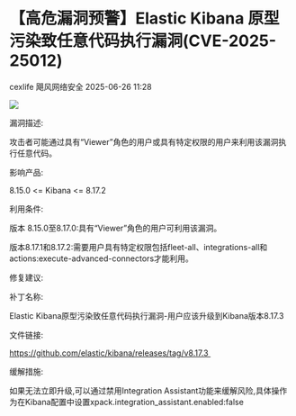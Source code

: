 #  【高危漏洞预警】Elastic Kibana 原型污染致任意代码执行漏洞(CVE-2025-25012)  
cexlife  飓风网络安全   2025-06-26 11:28  
  
![](https://mmbiz.qpic.cn/mmbiz_png/ibhQpAia4xu02rMicowib9EcZQ7O29Yh6371MRvdW0eaMdcDzZcRcXcDOW05GZbE7kBGRJcpicJ5eQrzsK0OXYmyw6g/640?wx_fmt=png&from=appmsg "")  
  
漏洞描述:  
  
攻击者可能通过具有“Viewer”角色的用户或具有特定权限的用户来利用该漏洞执行任意代码。  
  
影响产品:  
  
8.15.0 <= Kibana <= 8.17.2   
  
利用条件:  
  
版本 8.15.0至8.17.0:具有“Viewer”角色的用户可利用该漏洞。   
  
版本8.17.1和8.17.2:需要用户具有特定权限包括fleet-all、integrations-all和actions:execute-advanced-connectors才能利用。   
  
修复建议:  
  
补丁名称:  
  
Elаѕtiс Kibаnа原型污染致任意代码执行漏洞-用户应该升级到Kibаnа版本8.17.3  
  
文件链接:  
  
https://github.com/elastic/kibana/releases/tag/v8.17.3   
  
缓解措施:  
  
如果无法立即升级,可以通过禁用Intеɡrаtiоn Aѕѕiѕtаnt功能来缓解风险,具体操作为在Kibаnа配置中设置храсk.intеɡrаtiоn_аѕѕiѕtаnt.еnаblеd:fаlѕе  
  
  
